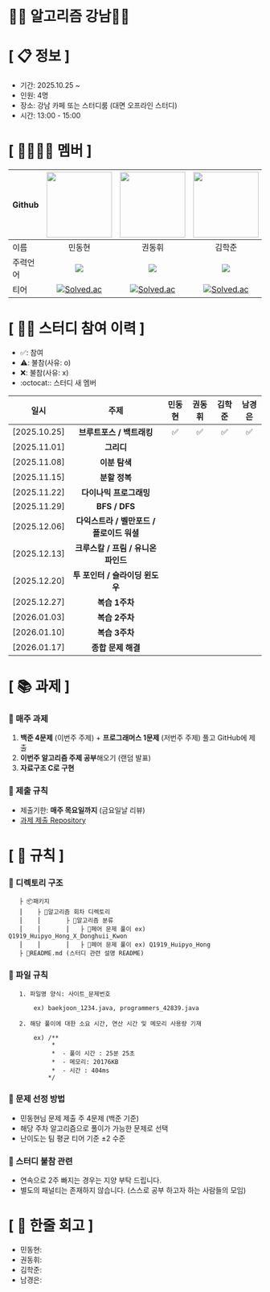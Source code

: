 # 👩‍💻 **알고리즘 강남🧑‍💻**

# **[ 📋 정보 ]**

- 기간: 2025.10.25 ~ 
- 인원: 4명
- 장소: 강남 카페 또는 스터디룸 (대면 오프라인 스터디)
- 시간: 13:00 - 15:00
  
# **[ 👨‍👨‍👧‍👦 ‍멤버 ]**
|Github|[<img src="https://avatars.githubusercontent.com/mindongmindong" width="130px;" style="max-width: 100%;">](https://github.com/mindongmindong)|[<img src="https://avatars.githubusercontent.com/ARProxy" width="130px;" style="max-width: 100%;">](https://github.com/ARProxy)|[<img src="https://avatars.githubusercontent.com/PUPAO" width="130px;" style="max-width: 100%;">](https://github.com/PUPAO)|[<img src="https://avatars.githubusercontent.com/Nam-eun" width="130px;" style="max-width: 100%;">](https://github.com/Nam-eun)|
|---|:---:|:---:|:---:|:---:|
|이름|민동현|권동휘|김학준|남경은|
|주력언어|<span><img src="https://img.shields.io/badge/Java-007396.svg?&style=for-the-badge&logo=Kotlin&logoColor=white"/></span>|<span><img src="https://img.shields.io/badge/Java-007396.svg?&style=for-the-badge&logo=Java&logoColor=white"/></span>|<span><img src="https://img.shields.io/badge/Java-007396.svg?&style=for-the-badge&logo=Java&logoColor=white"/></span>|<span><img src="https://img.shields.io/badge/Java-007396.svg?&style=for-the-badge&logo=Java&logoColor=white"/></span>|
|티어| [![Solved.ac](http://mazassumnida.wtf/api/mini/generate_badge?boj=dcmin123)](https://solved.ac/dcmin123)|[![Solved.ac](http://mazassumnida.wtf/api/mini/generate_badge?boj=tnqlsdld1)](https://solved.ac/tnqlsdld1)|[![Solved.ac](http://mazassumnida.wtf/api/mini/generate_badge?boj=asdf0127)](https://solved.ac/asdf0127)|[![Solved.ac](http://mazassumnida.wtf/api/mini/generate_badge?boj=eun1214)](https://solved.ac/eun1214)|

# **[ 👩‍💻 ‍스터디 참여 이력 ]**

- ✅: 참여
- ⚠️: 불참(사유: o)
- ❌: 불참(사유: x)
- :octocat:: 스터디 새 멤버

|일시|주제|민동현|권동휘|김학준|남경은|
|---|:---:|:---:|:---:|:---:|:---:|
|[2025.10.25]|**브루트포스 / 백트래킹**|✅|✅|✅|✅|
|[2025.11.01]|**그리디**||||
|[2025.11.08]|**이분 탐색**||||
|[2025.11.15]|**분할 정복**||||
|[2025.11.22]|**다이나믹 프로그래밍**||||
|[2025.11.29]|**BFS / DFS**||||
|[2025.12.06]|**다익스트라 / 벨만포드 / 플로이드 워셜**||||
|[2025.12.13]|**크루스칼 / 프림 / 유니온 파인드**||||
|[2025.12.20]|**투 포인터 / 슬라이딩 윈도우**||||
|[2025.12.27]|**복습 1주차**||||
|[2026.01.03]|**복습 2주차**||||
|[2026.01.10]|**복습 3주차**||||
|[2026.01.17]|**종합 문제 해결**||||

# **[ 📚 ‍과제 ]**

### **📌 매주 과제**
1. **백준 4문제** (이번주 주제) + **프로그래머스 1문제** (저번주 주제) 풀고 GitHub에 제출
2. **이번주 알고리즘 주제 공부**해오기 (랜덤 발표)
3. **자료구조 C로 구현**

### **📌 제출 규칙**
- 제출기한: **매주 목요일까지** (금요일날 리뷰)
- [과제 제출 Repository](https://github.com/Algorithm-Study-8/cote)

# **[ 🚫 규칙 ]**

### **📌 디렉토리 구조**

       ├ 📦패키지
       ⎮    ├ 📁알고리즘 회차 디렉토리
       ⎮    ⎮       ├ 📁알고리즘 분류
       ⎮    ⎮       ⎮   ├ 📃페어 문제 풀이 ex) Q1919_Huipyo_Hong_X_Donghuii_Kwon
       ⎮    ⎮       ⎮   ├ 📃페어 문제 풀이 ex) Q1919_Huipyo_Hong
       ├ 📝README.md (스터디 관련 설명 README)

### **📌 파일 규칙**

       1. 파일명 양식: 사이트_문제번호
   
           ex) baekjoon_1234.java, programmers_42839.java

       2. 해당 풀이에 대한 소요 시간, 연산 시간 및 메모리 사용량 기재
           
           ex) /**
                *  
                *  - 풀이 시간 : 25분 25초
                *  - 메모리: 20176KB
                *  - 시간 : 404ms
               */

### **📌 문제 선정 방법**
- 민동현님 문제 제출 주 4문제 (백준 기준)
- 해당 주차 알고리즘으로 풀이가 가능한 문제로 선택
- 난이도는 팀 평균 티어 기준 ±2 수준

### **📌 스터디 불참 관련**
- 연속으로 2주 빠지는 경우는 지양 부탁 드립니다.
- 별도의 패널티는 존재하지 않습니다. (스스로 공부 하고자 하는 사람들의 모임)

# **[ 📍 한줄 회고 ]**

- 민동현:
- 권동휘:
- 김학준:
- 남경은:
